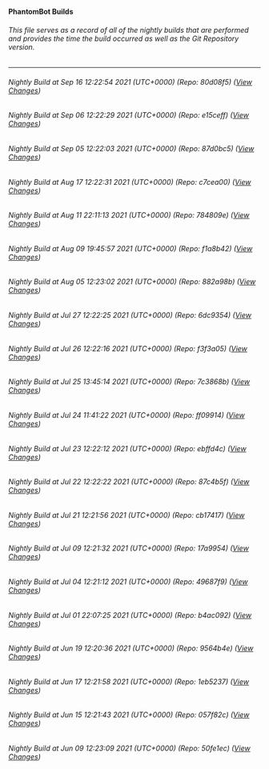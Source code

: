 **PhantomBot Builds**

###### This file serves as a record of all of the nightly builds that are performed and provides the time the build occurred as well as the Git Repository version.
-------------------------------------------------------------------------------------------------------------
###### Nightly Build at Sep 16 12:22:54 2021 (UTC+0000) (Repo: 80d08f5) ([View Changes](https://github.com/PhantomBot/PhantomBot/compare/e15ceff...80d08f5))
###### Nightly Build at Sep 06 12:22:29 2021 (UTC+0000) (Repo: e15ceff) ([View Changes](https://github.com/PhantomBot/PhantomBot/compare/87d0bc5...e15ceff))
###### Nightly Build at Sep 05 12:22:03 2021 (UTC+0000) (Repo: 87d0bc5) ([View Changes](https://github.com/PhantomBot/PhantomBot/compare/c7cea00...87d0bc5))
###### Nightly Build at Aug 17 12:22:31 2021 (UTC+0000) (Repo: c7cea00) ([View Changes](https://github.com/PhantomBot/PhantomBot/compare/784809e...c7cea00))
###### Nightly Build at Aug 11 22:11:13 2021 (UTC+0000) (Repo: 784809e) ([View Changes](https://github.com/PhantomBot/PhantomBot/compare/f1a8b42...784809e))
###### Nightly Build at Aug 09 19:45:57 2021 (UTC+0000) (Repo: f1a8b42) ([View Changes](https://github.com/PhantomBot/PhantomBot/compare/882a98b...f1a8b42))
###### Nightly Build at Aug 05 12:23:02 2021 (UTC+0000) (Repo: 882a98b) ([View Changes](https://github.com/PhantomBot/PhantomBot/compare/6dc9354...882a98b))
###### Nightly Build at Jul 27 12:22:25 2021 (UTC+0000) (Repo: 6dc9354) ([View Changes](https://github.com/PhantomBot/PhantomBot/compare/f3f3a05...6dc9354))
###### Nightly Build at Jul 26 12:22:16 2021 (UTC+0000) (Repo: f3f3a05) ([View Changes](https://github.com/PhantomBot/PhantomBot/compare/7c3868b...f3f3a05))
###### Nightly Build at Jul 25 13:45:14 2021 (UTC+0000) (Repo: 7c3868b) ([View Changes](https://github.com/PhantomBot/PhantomBot/compare/ff09914...7c3868b))
###### Nightly Build at Jul 24 11:41:22 2021 (UTC+0000) (Repo: ff09914) ([View Changes](https://github.com/PhantomBot/PhantomBot/compare/ebffd4c...ff09914))
###### Nightly Build at Jul 23 12:22:12 2021 (UTC+0000) (Repo: ebffd4c) ([View Changes](https://github.com/PhantomBot/PhantomBot/compare/87c4b5f...ebffd4c))
###### Nightly Build at Jul 22 12:22:22 2021 (UTC+0000) (Repo: 87c4b5f) ([View Changes](https://github.com/PhantomBot/PhantomBot/compare/cb17417...87c4b5f))
###### Nightly Build at Jul 21 12:21:56 2021 (UTC+0000) (Repo: cb17417) ([View Changes](https://github.com/PhantomBot/PhantomBot/compare/17a9954...cb17417))
###### Nightly Build at Jul 09 12:21:32 2021 (UTC+0000) (Repo: 17a9954) ([View Changes](https://github.com/PhantomBot/PhantomBot/compare/49687f9...17a9954))
###### Nightly Build at Jul 04 12:21:12 2021 (UTC+0000) (Repo: 49687f9) ([View Changes](https://github.com/PhantomBot/PhantomBot/compare/b4ac092...49687f9))
###### Nightly Build at Jul 01 22:07:25 2021 (UTC+0000) (Repo: b4ac092) ([View Changes](https://github.com/PhantomBot/PhantomBot/compare/9564b4e...b4ac092))
###### Nightly Build at Jun 19 12:20:36 2021 (UTC+0000) (Repo: 9564b4e) ([View Changes](https://github.com/PhantomBot/PhantomBot/compare/1eb5237...9564b4e))
###### Nightly Build at Jun 17 12:21:58 2021 (UTC+0000) (Repo: 1eb5237) ([View Changes](https://github.com/PhantomBot/PhantomBot/compare/057f82c...1eb5237))
###### Nightly Build at Jun 15 12:21:43 2021 (UTC+0000) (Repo: 057f82c) ([View Changes](https://github.com/PhantomBot/PhantomBot/compare/50fe1ec...057f82c))
###### Nightly Build at Jun 09 12:23:09 2021 (UTC+0000) (Repo: 50fe1ec) ([View Changes](https://github.com/PhantomBot/PhantomBot/compare/c3f5ee0...50fe1ec))
